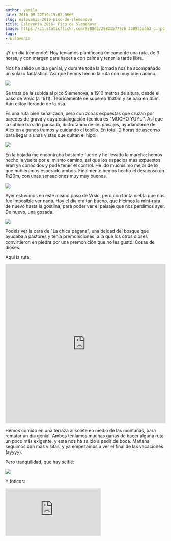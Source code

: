```yaml
---
author: yamila
date: 2016-09-22T19:19:07.966Z
slug: eslovenia-2016-pico-de-slemenova
title: Eslovenia 2016- Pico de Slemenova
image: https://c1.staticflickr.com/9/8863/29821577976_330955a563_c.jpg
tags:
- Eslovenia
---
```


¡¡Y un día tremendo!! Hoy teníamos planificada únicamente una ruta, de 3 horas, y con margen para hacerla con calma y tener la tarde libre.

Nos ha salido un día genial, y durante toda la jornada nos ha acompañado un solazo fantástico. Así que hemos hecho la ruta con muy buen ánimo.

<img src="https://c1.staticflickr.com/9/8091/29229546324_c94407b292_c.jpg" />

Se trata de la subida al pico Slemenova, a 1910 metros de altura, desde el paso de Vrsic (a 1611). Teóricamente se sube en 1h30m y se baja en 45m. Aún estoy llorando de la risa.

Es una ruta bien señalizada, pero con zonas expuestas que cruzan por paredes de grava y cuya catalogación técnica es "MUCHO YUYU". Así que la subida ha sido pausada, disfrutando de los paisajes, ayudándome de Alex en algunos tramos y cuidando el tobillo. En total, 2 horas de ascenso para llegar a unas vistas que quitan el hipo:

<img src="https://c1.staticflickr.com/9/8863/29821577976_330955a563_c.jpg" />

En la bajada me encontraba bastante fuerte y he llevado la marcha; hemos hecho la vuelta por el mismo camino, así que los espacios más expuestos eran ya conocidos y pude tener el control. He ido muchísimo mejor de lo que hubiéramos esperado ambos. Finalmente hemos hecho el descenso en 1h20m, con unas sensaciones muy muy buenas.

<img src="https://c1.staticflickr.com/9/8355/29229574324_fd9f3459d7_c.jpg" />

Ayer estuvimos en este mismo paso de Vrsic, pero con tanta niebla que nos fue imposible ver nada. Hoy el día era tan bueno, que hicimos la mini-ruta de nuevo hasta la gostilna, para poder ver el paisaje que nos perdimos ayer. De nuevo, una gozada.

<img src="https://c1.staticflickr.com/9/8422/29563940610_b60ffaaa9d_c.jpg" />

Podéis ver la cara de "La chica pagana", una deidad del bosque que ayudaba a pastores y tenía premoniciones, a la que los otros dioses convirtieron en piedra por una premonición que no les gustó. Cosas de dioses.

Aquí la ruta:

<iframe width='100%' height='500px' frameBorder='0' src='https://a.tiles.mapbox.com/v4/yamila.1dhb9fk5/attribution,zoompan,zoomwheel.html?access_token=pk.eyJ1IjoieWFtaWxhIiwiYSI6IjUzNDE5ZDRkZjBiZjBiZDY0YTBhZjBmNmUyZGYzYTZiIn0.okLJEzGsBQ6IOgn1mhToIQ#14/46.442/13.737'></iframe>

Hemos comido en una terraza al solete en medio de las montañas, para rematar un día genial. Ambos teníamos muchas ganas de hacer alguna ruta un poco más exigente, y esta nos ha salido a pedir de boca. Mañana seguimos con más visitas, y ya empezamos a ver el final de las vacaciones (ayyyy).

Pero tranquilidad, que hay selfie:

<img src="https://c1.staticflickr.com/9/8172/29744905792_df40d2e6eb_c.jpg" />

Y foticos:

<div class='embed-container'><iframe src='https://www.flickr.com/photos/125687915@N08/albums/72157673035802822/player' frameborder='0' allowfullscreen webkitallowfullscreen mozallowfullscreen oallowfullscreen msallowfullscreen></iframe></div>